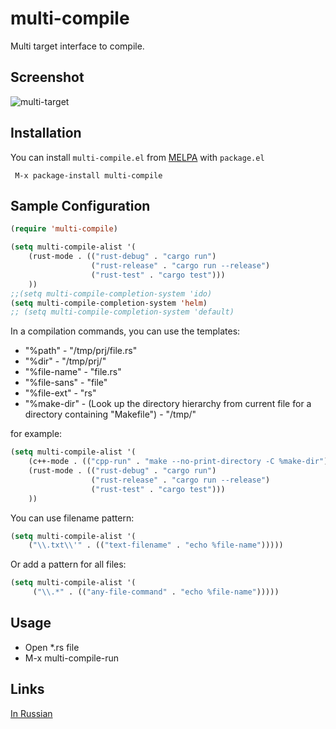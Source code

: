 # multi-compile
Multi target interface to compile.

## Screenshot

![multi-target](https://cloud.githubusercontent.com/assets/1151286/10209424/de607546-67e3-11e5-8cb0-f50d390e823b.png)

## Installation

You can install `multi-compile.el` from [MELPA](https://melpa.org/) with `package.el`

```
 M-x package-install multi-compile
```

## Sample Configuration

```lisp
(require 'multi-compile)

(setq multi-compile-alist '(
    (rust-mode . (("rust-debug" . "cargo run")
                  ("rust-release" . "cargo run --release")
                  ("rust-test" . "cargo test")))
    ))
;;(setq multi-compile-completion-system 'ido)
(setq multi-compile-completion-system 'helm)
;; (setq multi-compile-completion-system 'default)
```

In a compilation commands, you can use the templates:

- "%path" - "/tmp/prj/file.rs"
- "%dir" - "/tmp/prj/"
- "%file-name" - "file.rs"
- "%file-sans" - "file"
- "%file-ext" - "rs"
- "%make-dir" - (Look up the directory hierarchy from current file for a directory containing "Makefile") - "/tmp/"

for example:

```lisp
(setq multi-compile-alist '(
    (c++-mode . (("cpp-run" . "make --no-print-directory -C %make-dir")))
    (rust-mode . (("rust-debug" . "cargo run")
                  ("rust-release" . "cargo run --release")
                  ("rust-test" . "cargo test")))
    ))
```
You can use filename pattern:

```lisp
(setq multi-compile-alist '(
    ("\\.txt\\'" . (("text-filename" . "echo %file-name")))))
```

Or add a pattern for all files:

```lisp
(setq multi-compile-alist '(
     ("\\.*" . (("any-file-command" . "echo %file-name")))))
```

## Usage

- Open *.rs file
- M-x multi-compile-run

## Links

[In Russian](http://reangdblog.blogspot.com/2015/10/emacs-multi-compile.html)
